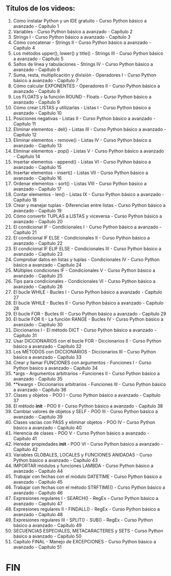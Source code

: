 ## Títulos de los videos:

1. Cómo instalar Python y un IDE gratuito - Curso Python básico a avanzado - Capítulo 1
2. Variables - Curso Python básico a avanzado - Capítulo 2
3. Strings I - Curso Python básico a avanzado - Capítulo 3
4. Cómo concatenar - Strings II - Curso Python básico a avanzado - Capítulo 4
5. Los métodos upper(), lower() y title() - Strings III - Curso Python básico a avanzado - Capítulo 5
6. Saltos de línea y tabulaciones - Strings IV - Curso Python básico a avanzado - Capítulo 6
7. Suma, resta, multiplicación y división - Operadores I - Curso Python básico a avanzado - Capítulo 7
8. Cómo calcular EXPONENTES - Operadores II - Curso Python básico a avanzado - Capítulo 8
9. Los FLOATS y la función ROUND - Floats - Curso Python básico a avanzado - Capítulo 9
10. Cómo crear LISTAS y utilizarlas - Listas I - Curso Python básico a avanzado - Capítulo 10
11. Posiciones negativas - Listas II - Curso Python básico a avanzado - Capítulo 11
12. Eliminar elementos - del() - Listas III - Curso Python básico a avanzado - Capítulo 12
13. Eliminar elementos - remove() - Listas IV - Curso Python básico a avanzado - Capítulo 13
14. Eliminar elementos - pop() - Listas V - Curso Python básico a avanzado - Capítulo 14
15. Insertar elementos - append() - Listas VI - Curso Python básico a avanzado - Capítulo 15
16. Insertar elementos - insert() - Listas VII - Curso Python básico a avanzado - Capítulo 16
17. Ordenar elementos - sort() - Listas VIII - Curso Python básico a avanzado - Capítulo 17
18. Contar elementos - len() - Listas IX - Curso Python básico a avanzado - Capítulo 18
19. Crear y manejar tuplas - Diferencias entre listas - Curso Python básico a avanzado - Capítulo 19
20. Cómo convertir TUPLAS a LISTAS y viceversa - Curso Python básico a avanzado - Capítulo 20
21. El condicional IF - Condicionales I - Curso Python básico a avanzado - Capítulo 21
22. El condicional IF ELSE - Condicionales II - Curso Python básico a avanzado - Capítulo 22
23. El condicional IF ELIF ELSE - Condicionales III - Curso Python básico a avanzado - Capítulo 23
24. Comprobar datos en listas y tuplas - Condicionales IV - Curso Python básico a avanzado - Capítulo 24
25. Múltiples condiciones IF - Condicionales V - Curso Python básico a avanzado - Capítulo 25
26. Tips para condicionales - Condicionales VI - Curso Python básico a avanzado - Capítulo 26
27. El bucle WHILE - Bucles I - Curso Python básico a avanzado - Capítulo 27
28. El bucle WHILE - Bucles II - Curso Python básico a avanzado - Capítulo 28
29. El bucle FOR - Bucles III - Curso Python básico a avanzado - Capítulo 29
30. El bucle FOR II - La función RANGE - Bucles IV - Curso Python básico a avanzado - Capítulo 30
31. Diccionarios I - El método DICT - Curso Python básico a avanzado - Capítulo 31
32. Usar DICCIONARIOS con el bucle FOR - Diccionarios II - Curso Python básico a avanzado - Capítulo 32
33. Los MÉTODOS con DICCIONARIOS - Diccionarios III - Curso Python básico a avanzado - Capítulo 33
34. Crear y llamar FUNCIONES con argumentos - Funciones I - Curso Python básico a avanzado - Capítulo 34
35. *args - Argumentos arbitrarios - Funciones II - Curso Python básico a avanzado - Capítulo 35
36. **kwargs - Diccionarios arbitrarios - Funciones III - Curso Python básico a avanzado - Capítulo 36
37. Clases y objetos - POO I - Curso Python básico a avanzado - Capítulo 37
38. El método __init__ - POO II - Curso Python básico a avanzado - Capítulo 38
39. Cambiar valores de objetos y SELF - POO III - Curso Python básico a avanzado - Capítulo 39
40. Clases vacías con PASS y eliminar objetos - POO IV - Curso Python básico a avanzado - Capítulo 40
41. Herencia de clases - POO V - Curso Python básico a avanzado - Capítulo 41
42. Heredar propiedades __init__ - POO VI - Curso Python básico a avanzado - Capítulo 42
43. Variables GLOBALES, LOCALES y FUNCIONES ANIDADAS - Curso Python básico a avanzado - Capítulo 43
44. IMPORTAR módulos y funciones LAMBDA - Curso Python básico a avanzado - Capítulo 44
45. Trabajar con fechas con el módulo DATETIME - Curso Python básico a avanzado - Capítulo 45
46. Trabajar con fechas con el método STRFTIME() - Curso Python básico a avanzado - Capítulo 46
47. Expresiones regulares I - SEARCH() - RegEx - Curso Python básico a avanzado - Capítulo 47
48. Expresiones regulares II - FINDALL() - RegEx - Curso Python básico a avanzado - Capítulo 48
49. Expresiones regulares III - SPLIT() - SUB() - RegEx - Curso Python básico a avanzado - Capítulo 49
50. SECUENCIAS ESPECIALES, METACARACTERES y SETS - Curso Python básico a avanzado - Capítulo 50
51. Capítulo FINAL - Manejo de EXCEPCIONES - Curso Python básico a avanzado - Capítulo 51 

# FIN